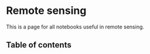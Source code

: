 # Remote sensing

This is a page for all notebooks useful in remote sensing.

## Table of contents

```{tableofcontents}
```
